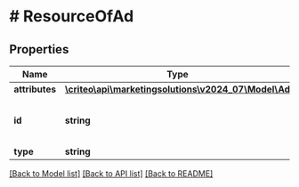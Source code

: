 # # ResourceOfAd

## Properties

Name | Type | Description | Notes
------------ | ------------- | ------------- | -------------
**attributes** | [**\criteo\api\marketingsolutions\v2024_07\Model\Ad**](Ad.md) |  | [optional]
**id** | **string** | Unique identifier of this resource. | [optional]
**type** | **string** |  | [optional]

[[Back to Model list]](../../README.md#models) [[Back to API list]](../../README.md#endpoints) [[Back to README]](../../README.md)
